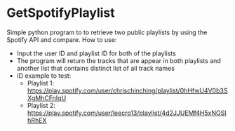 # GetSpotifyPlaylist

Simple python program to  to retrieve two public playlists by using the Spotify API and compare.
How to use:
- Input the user ID and playlist ID for both of the playlists
- The program will return the tracks that are appear in both playlists and another list that contains distinct list of all track names
- ID example to test: 
    + Playlist 1: https://play.spotify.com/user/chrischinching/playlist/0hHfwU4V0b3SXgMhCFnIqU
    + Playlist 2: https://play.spotify.com/user/leecro13/playlist/4d2JJUEMf4H5xNOSIhRhEX
